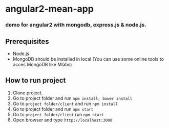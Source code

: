 # angular2-mean-app
### demo for angular2 with mongodb, express.js & node.js.

## Prerequisites
* Node.js 
* MongoDB should be installed in local (You can use some online tools to acces MongoDB like Mlabs)

## How to run project
1. Clone project.
2. Go to project folder and run `npm install; bower install`
3. Go to `project folder/client` and run `npm install`
4. Go to project folder and run `npm start`
5. Go to `project folder/client` run `npm start`
6. Open browser and type `http://localhost:3000`
